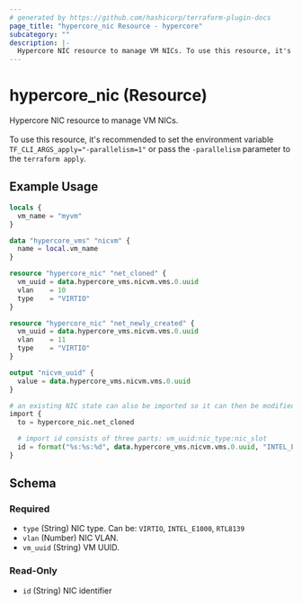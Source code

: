 ```yaml
---
# generated by https://github.com/hashicorp/terraform-plugin-docs
page_title: "hypercore_nic Resource - hypercore"
subcategory: ""
description: |-
  Hypercore NIC resource to manage VM NICs. To use this resource, it's recommended to set the environment variable TF_CLI_ARGS_apply="-parallelism=1" or pass the -parallelism parameter to the terraform apply.
---
```


# hypercore_nic (Resource)

Hypercore NIC resource to manage VM NICs. <br><br>To use this resource, it's recommended to set the environment variable `TF_CLI_ARGS_apply="-parallelism=1"` or pass the `-parallelism` parameter to the `terraform apply`.

## Example Usage

```terraform
locals {
  vm_name = "myvm"
}

data "hypercore_vms" "nicvm" {
  name = local.vm_name
}

resource "hypercore_nic" "net_cloned" {
  vm_uuid = data.hypercore_vms.nicvm.vms.0.uuid
  vlan    = 10
  type    = "VIRTIO"
}

resource "hypercore_nic" "net_newly_created" {
  vm_uuid = data.hypercore_vms.nicvm.vms.0.uuid
  vlan    = 11
  type    = "VIRTIO"
}

output "nicvm_uuid" {
  value = data.hypercore_vms.nicvm.vms.0.uuid
}

# an existing NIC state can also be imported so it can then be modified
import {
  to = hypercore_nic.net_cloned

  # import id consists of three parts: vm_uuid:nic_type:nic_slot
  id = format("%s:%s:%d", data.hypercore_vms.nicvm.vms.0.uuid, "INTEL_E1000", 1)
}
```

<!-- schema generated by tfplugindocs -->
## Schema

### Required

- `type` (String) NIC type. Can be: `VIRTIO`, `INTEL_E1000`, `RTL8139`
- `vlan` (Number) NIC VLAN.
- `vm_uuid` (String) VM UUID.

### Read-Only

- `id` (String) NIC identifier

